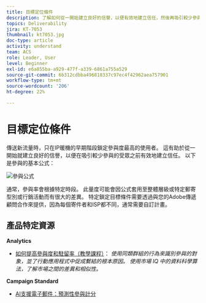 ```yaml
---
title: 目標定位條件
description: 了解如何從一開始建立良好的信譽，以便有效地建立信任，然後再吸引較少參與的受眾。
topics: Deliverability
jira: KT-7053
thumbnail: kt7053.jpg
doc-type: article
activity: understand
team: ACS
role: Leader, User
level: Beginner
exl-id: e6a855ba-a929-477f-a339-6861a755a529
source-git-commit: 6b312cdbba496818337c97ec4f42962aea757901
workflow-type: tm+mt
source-wordcount: '206'
ht-degree: 22%

---
```


# 目標定位條件

傳送新流量時，只在IP暖機的早期階段鎖定參與度最高的使用者。 這有助於從一開始就建立良好的信譽，以便在吸引較少參與的受眾之前有效地建立信任。 以下是參與的基本公式：

![參與公式](../assets/formula-for-enagement.png)

通常，參與率會根據特定時段。 此量度可能會因公式套用至整體層級或特定郵寄型別或行銷活動而有很大的差異。 特定鎖定目標條件需要透過與您的Adobe傳遞顧問合作來提供，因為每個寄件者和ISP都不同，通常需要自訂計畫。

## 產品特定資源

**Analytics**

* [如何提高參與度和駐留率（教學課程）](https://experienceleague.adobe.com/docs/analytics-learn/tutorials/mobile-app-analytics/measuring-mobile-analytics/how-to-increase-engagement-and-retention-rates.html?lang=en#mobile-app-analytics)： *使用同類群組的行為來識別參與的對象，並了行動應用程式中促成繫結的根本原因。 使用市場 IQ 中的資料科學算法，了解市場之間的差異和相似性。*

**Campaign Standard**

* [AI支援電子郵件：預測性參與計分](https://experienceleague.adobe.com/docs/campaign-standard/using/testing-and-sending/preparing-and-testing-messages/predictive.html#predictive-scoring)
